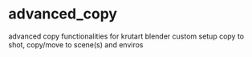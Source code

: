 # advanced_copy
advanced copy functionalities for krutart blender custom setup
copy to shot, copy/move to scene(s) and enviros
